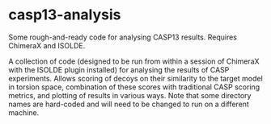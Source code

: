 # casp13-analysis
Some rough-and-ready code for analysing CASP13 results. Requires ChimeraX and ISOLDE.

A collection of code (designed to be run from within a session of ChimeraX with the ISOLDE plugin installed) for analysing the results of CASP experiments. Allows scoring of decoys on their similarity to the target model in torsion space, combination of these scores with traditional CASP scoring metrics, and plotting of results in various ways. Note that some directory names are hard-coded and will need to be changed to run on a different machine.
